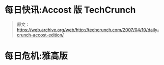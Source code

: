 # 每日快讯:Accost 版 TechCrunch

> 原文：<https://web.archive.org/web/http://techcrunch.com/2007/04/10/daily-crunch-accost-edition/>

# 每日危机:雅高版